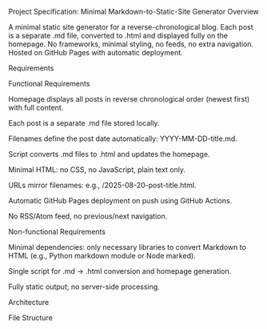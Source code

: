 Project Specification: Minimal Markdown-to-Static-Site Generator
Overview

A minimal static site generator for a reverse-chronological blog. Each post is a separate .md file, converted to .html and displayed fully on the homepage. No frameworks, minimal styling, no feeds, no extra navigation. Hosted on GitHub Pages with automatic deployment.

Requirements

Functional Requirements

Homepage displays all posts in reverse chronological order (newest first) with full content.

Each post is a separate .md file stored locally.

Filenames define the post date automatically: YYYY-MM-DD-title.md.

Script converts .md files to .html and updates the homepage.

Minimal HTML: no CSS, no JavaScript, plain text only.

URLs mirror filenames: e.g., /2025-08-20-post-title.html.

Automatic GitHub Pages deployment on push using GitHub Actions.

No RSS/Atom feed, no previous/next navigation.

Non-functional Requirements

Minimal dependencies: only necessary libraries to convert Markdown to HTML (e.g., Python markdown module or Node marked).

Single script for .md → .html conversion and homepage generation.

Fully static output; no server-side processing.

Architecture

File Structure